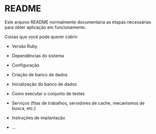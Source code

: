 # README

Este arquivo README normalmente documentaria as etapas necessárias para obter
aplicação em funcionamento.

Coisas que você pode querer cobrir:

* Versão Ruby

* Dependências do sistema

* Configuração

* Criação de banco de dados

* Inicialização do banco de dados

* Como executar o conjunto de testes

* Serviços (filas de trabalhos, servidores de cache, mecanismos de busca, etc.)

* Instruções de implantação

* ...
